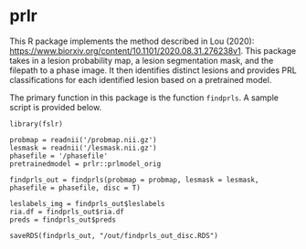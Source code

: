# prlr
This R package implements the method described in Lou (2020): https://www.biorxiv.org/content/10.1101/2020.08.31.276238v1. This package takes in a lesion probability map, a lesion segmentation mask, and the filepath to a phase image. It then identifies distinct lesions and provides PRL classifications for each identified lesion based on a pretrained model.

The primary function in this package is the function `findprls`. A sample script is provided below.

```
library(fslr)

probmap = readnii('/probmap.nii.gz')
lesmask = readnii('/lesmask.nii.gz')
phasefile = '/phasefile'
pretrainedmodel = prlr::prlmodel_orig

findprls_out = findprls(probmap = probmap, lesmask = lesmask, phasefile = phasefile, disc = T)

leslabels_img = findprls_out$leslabels
ria.df = findprls_out$ria.df
preds = findprls_out$preds

saveRDS(findprls_out, "/out/findprls_out_disc.RDS")
```
